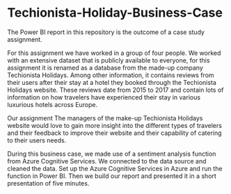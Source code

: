 # Techionista-Holiday-Business-Case
The Power BI report in this repository is the outcome of a case study assignment.

For this assignment we have worked in a group of four people. 
We worked with an extensive dataset that is publicly available to everyone, for this assignment it is renamed as a database from the made-up company Techionista Holidays. 
Among other information, it contains reviews from their users after their stay at a hotel they booked through the Techionista Holidays website. These reviews
date from 2015 to 2017 and contain lots of information on how travelers have experienced their stay in various luxurious hotels across Europe.

Our assignment
The managers of the make-up Techionista Holidays website would love to gain more insight into the different types of travelers and their feedback to improve their website and their capability of catering to their users needs.

During this business case, we made use of a sentiment analysis function from Azure Cognitive Services. 
We connected to the data source and cleaned the data. Set up the Azure Cognitive Services in Azure and run the function in Power BI. Then we build our report and presented it in a short presentation of five minutes.
